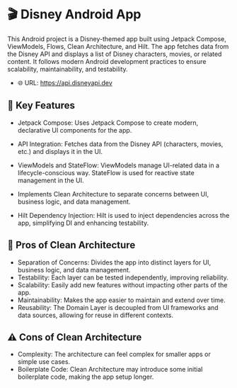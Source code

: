 # 🎬 Disney Android App

This Android project is a Disney-themed app built using Jetpack Compose, ViewModels, Flows, Clean Architecture, and Hilt. The app fetches data from the Disney API and displays a list of Disney characters, movies, or related content. It follows modern Android development practices to ensure scalability, maintainability, and testability.

- 🌐 URL: https://api.disneyapi.dev

## 🚀 Key Features

- Jetpack Compose:
Uses Jetpack Compose to create modern, declarative UI components for the app.

- API Integration:
Fetches data from the Disney API (characters, movies, etc.) and displays it in the UI.

- ViewModels and StateFlow:
ViewModels manage UI-related data in a lifecycle-conscious way.
StateFlow is used for reactive state management in the UI.

- Implements Clean Architecture to separate concerns between UI, business logic, and data management.

- Hilt Dependency Injection:
Hilt is used to inject dependencies across the app, simplifying DI and enhancing testability.

## 🔧 Pros of Clean Architecture

- Separation of Concerns: Divides the app into distinct layers for UI, business logic, and data management.
- Testability: Each layer can be tested independently, improving reliability.
- Scalability: Easily add new features without impacting other parts of the app.
- Maintainability: Makes the app easier to maintain and extend over time.
- Reusability: The Domain Layer is decoupled from UI frameworks and data sources, allowing for reuse in different contexts.

## ⚠️ Cons of Clean Architecture

- Complexity: The architecture can feel complex for smaller apps or simple use cases.
- Boilerplate Code: Clean Architecture may introduce some initial boilerplate code, making the app setup longer.

